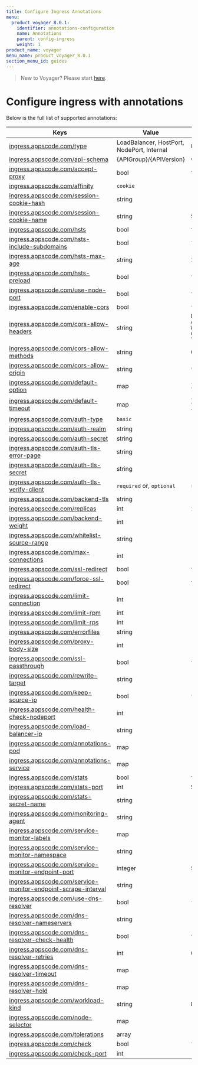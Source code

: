 ```yaml
---
title: Configure Ingress Annotations
menu:
  product_voyager_8.0.1:
    identifier: annotations-configuration
    name: Annotations
    parent: config-ingress
    weight: 1
product_name: voyager
menu_name: product_voyager_8.0.1
section_menu_id: guides
---
```


> New to Voyager? Please start [here](/products/voyager/8.0.1/concepts/overview).

# Configure ingress with annotations

Below is the full list of supported annotations:

|  Keys  |   Value   |  Default |
|--------|-----------|----------|
| [ingress.appscode.com/type](/products/voyager/8.0.1/concepts/README) | LoadBalancer, HostPort, NodePort, Internal | `LoadBalancer` |
| [ingress.appscode.com/api-schema](/products/voyager/8.0.1/concepts/overview) | {APIGroup}/{APIVersion} | `voyager.appscode.com/v1beta1` |
| [ingress.appscode.com/accept-proxy](/products/voyager/8.0.1/guides/ingress/configuration/accept-proxy) | bool | `false` |
| [ingress.appscode.com/affinity](/products/voyager/8.0.1/guides/ingress/http/sticky-session) | `cookie` | |
| [ingress.appscode.com/session-cookie-hash](/products/voyager/8.0.1/guides/ingress/http/sticky-session) | string | |
| [ingress.appscode.com/session-cookie-name](/products/voyager/8.0.1/guides/ingress/http/sticky-session) | string | `SERVERID` |
| [ingress.appscode.com/hsts](/products/voyager/8.0.1/guides/ingress/http/hsts) | bool | `true` |
| [ingress.appscode.com/hsts-include-subdomains](/products/voyager/8.0.1/guides/ingress/http/hsts) | bool | `false` |
| [ingress.appscode.com/hsts-max-age](/products/voyager/8.0.1/guides/ingress/http/hsts) | string | `15768000` |
| [ingress.appscode.com/hsts-preload](/products/voyager/8.0.1/guides/ingress/http/hsts) | bool | `false` |
| [ingress.appscode.com/use-node-port](/products/voyager/8.0.1/concepts/ingress-types/nodeport) | bool | `false` |
| [ingress.appscode.com/enable-cors](/products/voyager/8.0.1/guides/ingress/http/cors) | bool | `false` |
| [ingress.appscode.com/cors-allow-headers](/products/voyager/8.0.1/guides/ingress/http/cors) | string | `DNT,X-CustomHeader,Keep-Alive,User-Agent,X-Requested-With,If-Modified-Since,Cache-Control,Content-Type,Authorization` |
| [ingress.appscode.com/cors-allow-methods](/products/voyager/8.0.1/guides/ingress/http/cors) | string | `GET,PUT,POST,DELETE,PATCH,OPTIONS` |
| [ingress.appscode.com/cors-allow-origin](/products/voyager/8.0.1/guides/ingress/http/cors) | string | `*` |
| [ingress.appscode.com/default-option](/products/voyager/8.0.1/guides/ingress/configuration/default-options) | map | `{"http-server-close": "true", "dontlognull": "true"}` |
| [ingress.appscode.com/default-timeout](/products/voyager/8.0.1/guides/ingress/configuration/default-timeouts) | map | `{"connect": "50s", "server": "50s", "client": "50s", "client-fin": "50s", "tunnel": "50s"}` |
| [ingress.appscode.com/auth-type](/products/voyager/8.0.1/guides/ingress/security/basic-auth) | `basic` | |
| [ingress.appscode.com/auth-realm](/products/voyager/8.0.1/guides/ingress/security/basic-auth) | string | |
| [ingress.appscode.com/auth-secret](/products/voyager/8.0.1/guides/ingress/security/basic-auth) | string | |
| [ingress.appscode.com/auth-tls-error-page](/products/voyager/8.0.1/guides/ingress/security/tls-auth) | string | |
| [ingress.appscode.com/auth-tls-secret](/products/voyager/8.0.1/guides/ingress/security/tls-auth) | string | |
| [ingress.appscode.com/auth-tls-verify-client](/products/voyager/8.0.1/guides/ingress/security/tls-auth) | `required` or, `optional` | `required` |
| [ingress.appscode.com/backend-tls](/products/voyager/8.0.1/guides/ingress/tls/backend-tls) | string | |
| [ingress.appscode.com/replicas](/products/voyager/8.0.1/guides/ingress/scaling) | int | `1` |
| [ingress.appscode.com/backend-weight](/products/voyager/8.0.1/guides/ingress/http/blue-green-deployment) | int | |
| [ingress.appscode.com/whitelist-source-range](/products/voyager/8.0.1/guides/ingress/configuration/whitelist) | string | |
| [ingress.appscode.com/max-connections](/products/voyager/8.0.1/guides/ingress/configuration/max-connections) | int | |
| [ingress.appscode.com/ssl-redirect](/products/voyager/8.0.1/guides/ingress/configuration/ssl-redirect) | bool | `true` |
| [ingress.appscode.com/force-ssl-redirect](/products/voyager/8.0.1/guides/ingress/configuration/ssl-redirect) | bool | `false` |
| [ingress.appscode.com/limit-connection](/products/voyager/8.0.1/guides/ingress/configuration/rate-limit) | int | |
| [ingress.appscode.com/limit-rpm](/products/voyager/8.0.1/guides/ingress/configuration/rate-limit) | int | |
| [ingress.appscode.com/limit-rps](/products/voyager/8.0.1/guides/ingress/configuration/rate-limit) | int | |
| [ingress.appscode.com/errorfiles](/products/voyager/8.0.1/guides/ingress/configuration/error-files) | string | |
| [ingress.appscode.com/proxy-body-size](/products/voyager/8.0.1/guides/ingress/configuration/body-size) | int | |
| [ingress.appscode.com/ssl-passthrough](/products/voyager/8.0.1/guides/ingress/configuration/ssl-passthrough) | bool | `false` |
| [ingress.appscode.com/rewrite-target](/products/voyager/8.0.1/guides/ingress/configuration/rewrite-target) | string | |
| [ingress.appscode.com/keep-source-ip](/products/voyager/8.0.1/guides/ingress/configuration/keep-source-ip) | bool | `false` |
| [ingress.appscode.com/health-check-nodeport](/products/voyager/8.0.1/guides/ingress/configuration/keep-source-ip) | int | |
| [ingress.appscode.com/load-balancer-ip](/products/voyager/8.0.1/guides/ingress/configuration/loadbalancer-ip) | string | |
| [ingress.appscode.com/annotations-pod](/products/voyager/8.0.1/guides/ingress/configuration/pod-annotations) | map | |
| [ingress.appscode.com/annotations-service](/products/voyager/8.0.1/guides/ingress/configuration/service-annotations) | map | |
| [ingress.appscode.com/stats](/products/voyager/8.0.1/guides/ingress/monitoring/haproxy-stats) | bool | `false` |
| [ingress.appscode.com/stats-port](/products/voyager/8.0.1/guides/ingress/monitoring/haproxy-stats) | int | `56789` |
| [ingress.appscode.com/stats-secret-name](/products/voyager/8.0.1/guides/ingress/monitoring/haproxy-stats) | string | |
| [ingress.appscode.com/monitoring-agent](/products/voyager/8.0.1/guides/ingress/monitoring/using-coreos-prometheus-operator) | string  |         |
| [ingress.appscode.com/service-monitor-labels](/products/voyager/8.0.1/guides/ingress/monitoring/using-coreos-prometheus-operator) | map     |         |
| [ingress.appscode.com/service-monitor-namespace](/products/voyager/8.0.1/guides/ingress/monitoring/using-coreos-prometheus-operator) | string  |         |
| [ingress.appscode.com/service-monitor-endpoint-port](/products/voyager/8.0.1/guides/ingress/monitoring/using-coreos-prometheus-operator) | integer | 56790   |
| [ingress.appscode.com/service-monitor-endpoint-scrape-interval](/products/voyager/8.0.1/guides/ingress/monitoring/using-coreos-prometheus-operator) | string  |         |
| [ingress.appscode.com/use-dns-resolver](/products/voyager/8.0.1/guides/ingress/http/external-svc#using-external-domain) | bool | `false` |
| [ingress.appscode.com/dns-resolver-nameservers](/products/voyager/8.0.1/guides/ingress/http/external-svc#using-external-domain) | string | |
| [ingress.appscode.com/dns-resolver-check-health](/products/voyager/8.0.1/guides/ingress/http/external-svc#using-external-domain) | bool | `true` |
| [ingress.appscode.com/dns-resolver-retries](/products/voyager/8.0.1/guides/ingress/http/external-svc#using-external-domain) | int | `0` |
| [ingress.appscode.com/dns-resolver-timeout](/products/voyager/8.0.1/guides/ingress/http/external-svc#using-external-domain) | map | |
| [ingress.appscode.com/dns-resolver-hold](/products/voyager/8.0.1/guides/ingress/http/external-svc#using-external-domain) | map | |
| [ingress.appscode.com/workload-kind](/products/voyager/8.0.1/guides/ingress/pod-placement#choosing-workload-kind) | string | `Deployment` |
| [ingress.appscode.com/node-selector](/products/voyager/8.0.1/guides/ingress/pod-placement#using-node-selector) | map | |
| [ingress.appscode.com/tolerations](/products/voyager/8.0.1/guides/ingress/pod-placement#using-taints-and-toleration) | array | |
| [ingress.appscode.com/check](/products/voyager/8.0.1/guides/ingress/configuration/health-check) | bool | `false` |
| [ingress.appscode.com/check-port](/products/voyager/8.0.1/guides/ingress/configuration/health-check) | int | |
